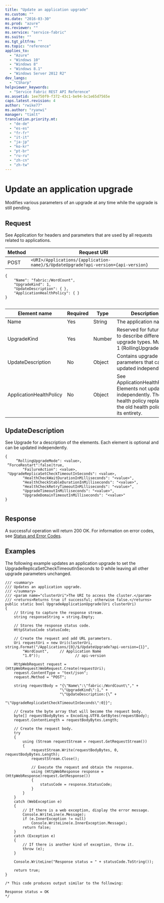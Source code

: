 ```yaml
---
title: "Update an application upgrade"
ms.custom: ""
ms.date: "2016-03-30"
ms.prod: "azure"
ms.reviewer: ""
ms.service: "service-fabric"
ms.suite: ""
ms.tgt_pltfrm: ""
ms.topic: "reference"
applies_to: 
  - "Azure"
  - "Windows 10"
  - "Windows 8"
  - "Windows 8.1"
  - "Windows Server 2012 R2"
dev_langs: 
  - "CSharp"
helpviewer_keywords: 
  - "Service Fabric REST API Reference"
ms.assetid: 1ee750f9-f372-43c1-be94-bc1e65d7565e
caps.latest.revision: 4
author: "rwike77"
ms.author: "ryanwi"
manager: "timlt"
translation.priority.mt: 
  - "de-de"
  - "es-es"
  - "fr-fr"
  - "it-it"
  - "ja-jp"
  - "ko-kr"
  - "pt-br"
  - "ru-ru"
  - "zh-cn"
  - "zh-tw"
---
```

# Update an application upgrade
Modifies various parameters of an upgrade at any time while the upgrade is still pending.  
  
## Request  
 See Application for headers and parameters that are used by all requests related to applications.  
  
|Method|Request URI|  
|------------|-----------------|  
|POST|`<URI>/Applications/{application-name}/$/UpdateUpgrade?api-version={api-version}`|  
  
```  
{  
    "Name": "fabric:/WordCount",  
    "UpgradeKind": 1,  
    "UpdateDescription": { },  
    "ApplicationHealthPolicy": { }  
}  
  
```  
  
|Element name|Required|Type|Description|  
|------------------|--------------|----------|-----------------|  
|Name|Yes|String|The application name.|  
|UpgradeKind|Yes|Number|Reserved for future use to describe different upgrade types. Must be 1 (RollingUpgrade).|  
|UpdateDescription|No|Object|Contains upgrade parameters that can be updated independently.|  
|ApplicationHealthPolicy|No|Object|See ApplicationHealthPolicy. Elements not updated independently. The new health policy replaces the old health policy in its entirety.|  
  
## UpdateDescription  
 See Upgrade for a description of the elements. Each element is optional and can be updated independently.  
  
```  
{  
	 “RollingUpgradeMode": <value>,  
 “ForceRestart":false|true,  
        "FailureAction": <value>,  
 "UpgradeReplicaSetCheckTimeoutInSeconds": <value>,  
        "HealthCheckWaitDurationInMilliseconds": "<value>",  
        "HealthCheckStableDurationInMilliseconds": "<value>",  
        "HealthCheckRetryTimeoutInMilliseconds": "<value>",  
        "UpgradeTimeoutInMilliseconds": "<value>",  
        "UpgradeDomainTimeoutInMilliseconds": "<value>"  
}  
  
```  
  
## Response  
 A successful operation will return 200 OK. For information on error codes, see [Status and Error Codes](status-and-error-codes1.md).  
  
## Examples  
 The following example updates an application upgrade to set the UpgradeReplicaSetCheckTimeoutInSeconds to 0 while leaving all other upgrade parameters unchanged.  
  
```  
/// <summary>  
/// Updates an application upgrade.  
/// </summary>  
/// <param name="clusterUri">The URI to access the cluster.</param>  
/// <returns>Returns true if successful; otherwise false.</returns>  
public static bool UpgradeApplicationUpgrade(Uri clusterUri)  
{  
    // String to capture the response stream.  
    string responseString = string.Empty;  
  
    // Stores the response status code.  
    HttpStatusCode statusCode;  
  
    // Create the request and add URL parameters.  
    Uri requestUri = new Uri(clusterUri, string.Format("/Applications/{0}/$/UpdateUpgrade?api-version={1}",  
        "WordCount",     // Application Name  
        "1.0"));                // api-version  
  
    HttpWebRequest request = (HttpWebRequest)WebRequest.Create(requestUri);  
    request.ContentType = "text/json";  
    request.Method = "POST";  
  
    string requestBody = "{\"Name\":\"fabric:/WordCount\"," +  
                         "\"UpgradeKind\":1," +  
                         "\"UpdateDescription:{\” +  
                         "\"UpgradeReplicaSetCheckTimeoutInSeconds\":0}}";  
  
    // Create the byte array that will become the request body.  
    byte[] requestBodyBytes = Encoding.UTF8.GetBytes(requestBody);  
    request.ContentLength = requestBodyBytes.Length;  
  
    // Create the request body.  
    try  
    {  
        using (Stream requestStream = request.GetRequestStream())  
        {  
            requestStream.Write(requestBodyBytes, 0, requestBodyBytes.Length);  
            requestStream.Close();  
  
            // Execute the request and obtain the response.  
            using (HttpWebResponse response = (HttpWebResponse)request.GetResponse())  
            {  
                statusCode = response.StatusCode;  
            }  
        }  
    }  
    catch (WebException e)  
    {  
        // If there is a web exception, display the error message.  
        Console.WriteLine(e.Message);  
        if (e.InnerException != null)  
            Console.WriteLine(e.InnerException.Message);  
        return false;  
    }  
    catch (Exception e)  
    {  
        // If there is another kind of exception, throw it.  
        throw (e);  
    }  
  
    Console.WriteLine("Response status = " + statusCode.ToString());  
  
    return true;  
}  
  
/* This code produces output similar to the following:  
  
Response status = OK  
*/  
  
```